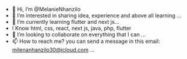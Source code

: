 - 👋 Hi, I’m @MelanieNhanzilo
- 👀 I’m interested in  sharing idea, experience and above all learning ...
- 🌱 I’m currently learning  flutter and next js...
- I Know html, css, react, next js, java, php, flutter
- 💞️ I’m looking to collaborate on  everything that I can ...
- 📫 How to reach me? you can send a message in this email: milenanhanzilo30@icloud.com ...

<!---
MelanieNhanzilo/MelanieNhanzilo is a ✨ special ✨ repository because its `README.md` (this file) appears on your GitHub profile.
You can click the Preview link to take a look at your changes.
--->
